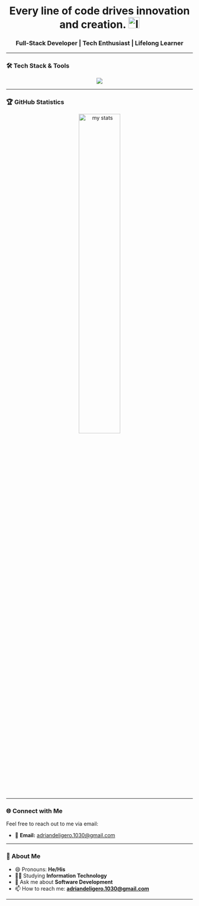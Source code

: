 <h1 align="center">Every line of code drives innovation and creation. <img src="https://cdn-icons-png.flaticon.com/512/3445/3445749.png" alt="Innovation Logo" width="30"/></h1>

<h3 align="center">Full-Stack Developer | Tech Enthusiast | Lifelong Learner</h3>


---

### 🛠️ Tech Stack & Tools

<p align="center">
  <a href="#">
    <img src="https://skillicons.dev/icons?i=laravel,vue,bootstrap,tailwind,php,postgres,photoshop,nodejs,postman,java,python,c,html,css,javascript&perline=9" />
  </a>
</p>

---

### 🏆 GitHub Statistics

<div align="center">
  <img alt="my stats" width="47%"  src="https://github-readme-stats.vercel.app/api?username=addeligero&&show_icons=true&bg_color=00000000" />
</div>

---

### 🌐 Connect with Me

Feel free to reach out to me via email:

- 📧 **Email:** [adriandeligero.1030@gmail.com](mailto:adriandeligero.1030@gmail.com)

---

### 🎯 About Me

- 😄 Pronouns: **He/His**
- 👨‍🎓 Studying **Information Technology**
- 💬 Ask me about **Software Development**
- 📫 How to reach me: **adriandeligero.1030@gmail.com**



---

